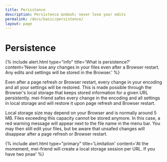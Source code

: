 ```yaml
---
title: Persistence
description: Persistence &ndash; never lose your edits
permalink: /docs/basic/persistence/
layout: page
---
```

# Persistence

{% include alert.html type="info" title='What is persistence?' content='Never lose any changes in your files even after a Browser restart. Any edits and settings will be stored in the Browser.' %}

Even after a page refresh or Browser restart, every change in your encoding and all your settings will be restored. This is made possible through the Browser's local storage that keeps stored information for a given URL persistently. mei-friend safes every change in the encoding and all settings in local storage and will restore it upon page refresh and Browser restart.

Local storage size may depend on your Browser and is normally around 5 MB. Files exceeding this capacity cannot be stored anymore. In this case, a red warning message will appear next to the file name in the menu bar. You may then still edit your files, but be aware that unsafed changes will disappear after a page refresh or Browser restart.

{% include alert.html type="primary" title='Limitation' content='At the momement, mei-friend will create a local storage session per URL. If you have two pnae' %}

